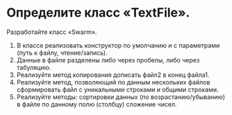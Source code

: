 # Определите класс «TextFile». 
Разработайте класс «Swarm». 
1. В классе реализовать конструктор по умолчанию и с параметрами (путь к файлу, чтение/запись). 
2. Данные в файле разделены либо через пробелы, либо через табуляцию. 
3. Реализуйте метод копирования дописать файл2 в конец файла1. 
4. Реализуйте метод, позволяющий по данным нескольких файлов сформировать файл с уникальными строками и общими строками. 
5. Реализуйте методы: сортировки данных (по возрастанию/убыванию) в файле по данному полю (столбцу) сложение чисел.
